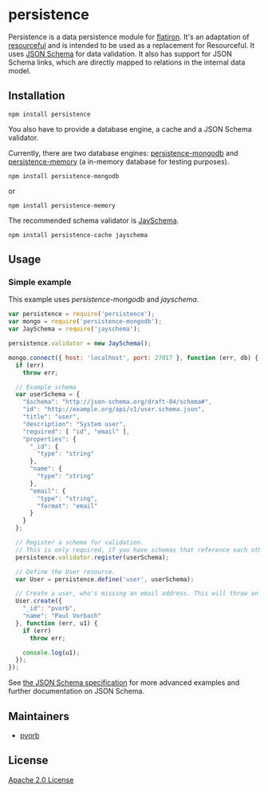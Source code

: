 persistence
===========

Persistence is a data persistence module for [flatiron](http://flatironjs.org/).
It's an adaptation of [resourceful](https://github.com/flatiron/resourceful)
and is intended to be used as a replacement for Resourceful. It uses [JSON
Schema](http://json-schema.org/) for data validation. It also has support for
JSON Schema links, which are directly mapped to relations in the internal data
model.


Installation
------------

    npm install persistence

You also have to provide a database engine, a cache and a JSON Schema validator.

Currently, there are two database engines:
[persistence-mongodb](https://github.com/n-fuse/persistence-mongodb) and
[persistence-memory](https://github.com/n-fuse/persistence-memory) (a in-memory
database for testing purposes).

    npm install persistence-mongodb

or

    npm install persistence-memory

The recommended schema validator is
[JaySchema](https://github.com/natesilva/jayschema).

    npm install persistence-cache jayschema


Usage
-----

### Simple example

This example uses _persistence-mongodb_ and _jayschema_.

~~~ javascript
var persistence = require('persistence');
var mongo = require('persistence-mongodb');
var JaySchema = require('jayschema');

persistence.validator = new JaySchema();

mongo.connect({ host: 'localhost', port: 27017 }, function (err, db) {
  if (err)
    throw err;

  // Example schema
  var userSchema = {
    "$schema": "http://json-schema.org/draft-04/schema#",
    "id": "http://example.org/api/v1/user.schema.json",
    "title": "user",
    "description": "System user",
    "required": [ "id", "email" ],
    "properties": {
      "_id": {
        "type": "string"
      },
      "name": {
        "type": "string"
      },
      "email": {
        "type": "string",
        "format": "email"
      }
    }
  };

  // Register a schema for validation.
  // This is only required, if you have schemas that reference each other.
  persistence.validator.register(userSchema);

  // Define the User resource.
  var User = persistence.define('user', userSchema);

  // Create a user, who's missing an email address. This will throw an error.
  User.create({
    "_id": "pvorb",
    "name": "Paul Vorbach"
  }, function (err, u1) {
    if (err)
      throw err;

    console.log(u1);
  });
});
~~~

See [the JSON Schema specification](http://json-schema.org) for more advanced
examples and further documentation on JSON Schema.


Maintainers
-----------

  * [pvorb](https://github.com/pvorb)


License
-------

[Apache 2.0 License](LICENSE.txt)
